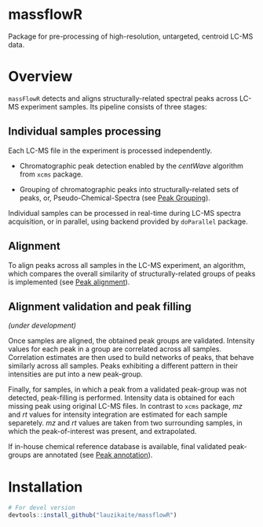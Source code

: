 
massflowR
=========

Package for pre-processing of high-resolution, untargeted, centroid LC-MS data.

Overview
========

`massFlowR` detects and aligns structurally-related spectral peaks across LC-MS experiment samples. Its pipeline consists of three stages:

Individual samples processing
-----------------------------

Each LC-MS file in the experiment is processed independently.

-   Chromatographic peak detection enabled by the *centWave* algorithm from `xcms` package.

-   Grouping of chromatographic peaks into structurally-related sets of peaks, or, Pseudo-Chemical-Spectra (see [Peak Grouping](http://htmlpreview.github.io/?https://github.com/lauzikaite/massFlowR/blob/master/inst/doc/massFlowR.html)).

Individual samples can be processed in real-time during LC-MS spectra acquisition, or in parallel, using backend provided by `doParallel` package.

Alignment
---------

To align peaks across all samples in the LC-MS experiment, an algorithm, which compares the overall similarity of structurally-related groups of peaks is implemented (see [Peak alignment](http://htmlpreview.github.io/?https://github.com/lauzikaite/massFlowR/blob/master/inst/doc/massFlowR.html)).

Alignment validation and peak filling
-------------------------------------

*(under development)*

Once samples are aligned, the obtained peak groups are validated. Intensity values for each peak in a group are correlated across all samples. Correlation estimates are then used to build networks of peaks, that behave similarly across all samples. Peaks exhibiting a different pattern in their intensities are put into a new peak-group.

Finally, for samples, in which a peak from a validated peak-group was not detected, peak-filling is performed. Intensity data is obtained for each missing peak using original LC-MS files. In contrast to `xcms` package, *mz* and *rt* values for intensity integration are estimated for each sample separetely. *mz* and *rt* values are taken from two surrounding samples, in which the peak-of-interest was present, and extrapolated.

If in-house chemical reference database is available, final validated peak-groups are annotated (see [Peak annotation](http://htmlpreview.github.io/?https://github.com/lauzikaite/massFlowR/blob/master/inst/doc/massFlowR.html)).

Installation
============

``` r
# For devel version
devtools::install_github("lauzikaite/massflowR")
```
